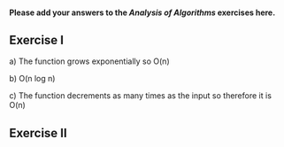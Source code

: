 #### Please add your answers to the **_Analysis of Algorithms_** exercises here.

## Exercise I

a) The function grows exponentially so O(n)

b) O(n log n)

c) The function decrements as many times as the input so therefore it is O(n)

## Exercise II
